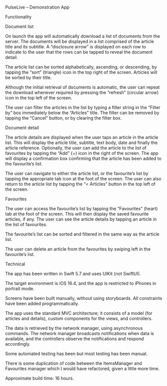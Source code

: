 PulseLive – Demonstration App

Functionality

Document list

On launch the app will automatically download a list of documents from the server. The documents will be displayed in a list comprised of the article title and its subtitle. A “disclosure arrow” is displayed on each row to indicate to the user that the rows can be tapped to reveal the document detail.

The article list can be sorted alphabetically, ascending, or descending, by tapping the “sort” (triangle) icon in the top right of the screen. Articles will be sorted by their title. 

Although the initial retrieval of documents is automatic, the user can repeat the download whenever required by pressing the “refresh” (circular arrow) icon in the top left of the screen.

The user can filter the articles in the list by typing a filter string in the “Filter by” box immediately below the “Articles” title. The filter can be removed by tapping the “Cancel” button, or by clearing the filter box. 

Document detail

The article details are displayed when the user taps an article in the article list. This will display the article title, subtitle, text body, date and finally the article reference. Optionally, the user can add the article to the list of favourites by tapping the “Add” {+) icon in the right of the screen. The app will display a confirmation box confirming that the article has been added to the favourite’s list.

The user can navigate to either the article list, or the favourite’s list by tapping the appropriate tab icon at the foot of the screen. The user can also return to the article list by tapping the “< Articles” button in the top left of the screen.

Favourites

The user can access the favourite’s list by tapping the “Favourites” (heart) tab at the foot of the screen. This will then display the saved favourite articles, if any. The user can see the article details by tapping an article in the list of favourites. 

The favourite’s list can be sorted and filtered in the same way as the article list.

The user can delete an article from the favourites by swiping left in the favourite’s list. 


Technical

The app has been written in Swift 5.7 and uses UIKit (not SwiftUI). 

The target environment is iOS 16.4, and the app is restricted to iPhones in portrait mode.

Screens have been built manually, without using storyboards. All constraints have been added programmatically.

The app uses the standard MVC architecture; it consists of a model (for articles and details), custom components for the views, and controllers. 

The data is retrieved by the network manager, using asynchronous commands. The network manager broadcasts notifications when data is available, and the controllers observe the notifications and respond accordingly.

Some automated testing has been but most testing has been manual.

There is some duplication of code between the ItemsManager and Favourites manager which I would have refactored, given a little more time.

Approximate build time: 16 hours.
